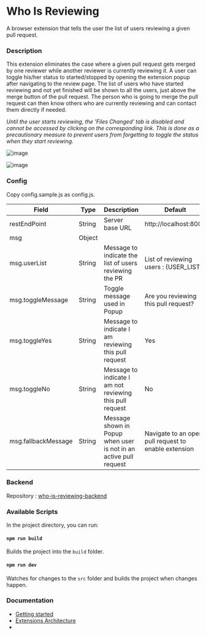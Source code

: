 # Who Is Reviewing

A browser extension that tells the user the list of users reviewing a given pull request.  

### Description

This extension eliminates the case where a given pull request gets merged by one reviewer while another reviewer is currently reviewing it. A user can toggle his/her status to started/stopped by opening the extension popup after navigating to the review page. The list of users who have started reviewing and not yet finished will be shown to all the users, just above the merge button of the pull request. The person who is going to merge the pull request can then know others who are currently reviewing and can contact them directly if needed.

*Until the user starts reviewing, the 'Files Changed' tab is disabled and cannot be accessed by clicking on the corresponding link. This is done as a precautionary measure to prevent users from forgetting to toggle the status when they start reviewing.*

![image](https://user-images.githubusercontent.com/14849347/114347337-6e173300-9b82-11eb-8f5f-7f33f0c8920c.png)

![image](https://user-images.githubusercontent.com/14849347/114347404-84bd8a00-9b82-11eb-9b60-e54da234ff81.png)


### Config

Copy config.sample.js as config.js.

| Field | Type | Description | Default |
| ----- | ---- | ----------- | ------- |
| restEndPoint | String | Server base URL | http://localhost:8000 |
| msg | Object | | |
| msg.userList | String | Message to indicate the list of users reviewing the PR | List of reviewing users : {USER_LIST} |
| msg.toggleMessage | String | Toggle message used in Popup | Are you reviewing this pull request? |
| msg.toggleYes | String | Message to indicate I am reviewing this pull request | Yes |
| msg.toggleNo | String | Message to indicate I am not reviewing this pull request | No |
| msg.fallbackMessage | String | Message shown in Popup when user is not in an active pull request | Navigate to an open pull request to enable extension |

### Backend
Repository : [who-is-reviewing-backend](https://github.com/jijojames18/who-is-reviewing-backend)

### Available Scripts

In the project directory, you can run:

#### `npm run build`

Builds the project into the `build` folder.

#### `npm run dev`

Watches for changes to the `src` folder and builds the project when changes happen.

### Documentation

- [Getting started](https://developer.chrome.com/docs/extensions/mv3/getstarted/)
- [Extensions Architecture](https://developer.chrome.com/docs/extensions/mv3/architecture-overview/)
- 
